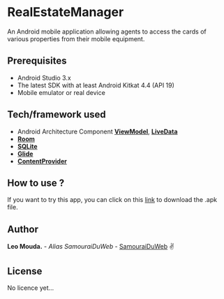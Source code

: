 # RealEstateManager
An Android mobile application allowing agents to access the cards of various properties from their mobile equipment.

## Prerequisites
- Android Studio 3.x
- The latest SDK with at least Android Kitkat 4.4 (API 19)
- Mobile emulator or real device

## Tech/framework used
- Android Architecture Component **[ViewModel](https://developer.android.com/topic/libraries/architecture/viewmodel)**, **[LiveData](https://developer.android.com/topic/libraries/architecture/livedata)**
- **[Room](https://developer.android.com/topic/libraries/architecture/room)**
- **[SQLite](https://developer.android.com/training/data-storage/sqlite)**
- **[Glide](https://bumptech.github.io/glide/)**
- **[ContentProvider](https://developer.android.com/guide/topics/providers/content-providers)**

## How to use ?

If you want to try this app, you can click on this [link](https://github.com/SamouraiDuWeb/RealEstateManagerOC) to download the .apk file.


## Author
**Leo Mouda.** - *Alias SamouraiDuWeb* - [SamouraiDuWeb](https://github.com/SamouraiDuWeb) :v:
## License
No licence yet...
